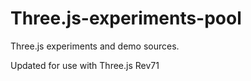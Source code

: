 # Three.js-experiments-pool
Three.js experiments and demo sources.

Updated for use with Three.js Rev71

